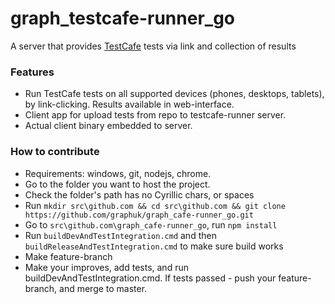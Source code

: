 # graph_testcafe-runner_go
A server that provides [TestCafe](https://github.com/DevExpress/testcafe "TestCafe") tests via link and collection of results

### Features
- Run TestCafe tests on all supported devices (phones, desktops, tablets), by link-clicking. Results available in web-interface.<br/>
- Client app for upload tests from repo to testcafe-runner server.
- Actual client binary embedded to server.

### How to contribute
- Requirements: windows, git, nodejs, chrome.
- Go to the folder you want to host the project.
- Check the folder's path has no Cyrillic chars, or spaces
- Run `mkdir src\github.com && cd src\github.com && git clone https://github.com/graphuk/graph_cafe-runner_go.git`
- Go to `src\github.com\graph_cafe-runner_go`, run `npm install`
- Run `buildDevAndTestIntegration.cmd` and then `buildReleaseAndTestIntegration.cmd` to make sure build works
- Make feature-branch
- Make your improves, add tests, and run buildDevAndTestIntegration.cmd. If tests passed - push your feature-branch, and merge to master.
